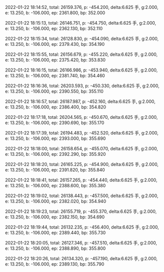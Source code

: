 2022-01-22 18:14:52, total: 26159.376, p: -454.200, delta:6.625 手, g:2.000, e: 13.250, b: -106.000, ep: 2361.800, bp: 352.000

2022-01-22 18:15:13, total: 26146.751, p: -454.750, delta:6.625 手, g:2.000, e: 13.250, b: -106.000, ep: 2362.130, bp: 352.110

2022-01-22 18:15:34, total: 26128.830, p: -454.090, delta:6.625 手, g:2.000, e: 13.250, b: -106.000, ep: 2379.430, bp: 354.190

2022-01-22 18:15:55, total: 26156.679, p: -455.220, delta:6.625 手, g:2.000, e: 13.250, b: -106.000, ep: 2375.420, bp: 353.830

2022-01-22 18:16:15, total: 26166.986, p: -453.940, delta:6.625 手, g:2.000, e: 13.250, b: -106.000, ep: 2381.740, bp: 354.460

2022-01-22 18:16:36, total: 26203.593, p: -450.330, delta:6.625 手, g:2.000, e: 13.250, b: -106.000, ep: 2390.550, bp: 355.110

2022-01-22 18:16:57, total: 26187.987, p: -452.160, delta:6.625 手, g:2.000, e: 13.250, b: -106.000, ep: 2386.400, bp: 354.820

2022-01-22 18:17:18, total: 26204.565, p: -450.670, delta:6.625 手, g:2.000, e: 13.250, b: -106.000, ep: 2390.690, bp: 355.170

2022-01-22 18:17:39, total: 26194.483, p: -452.520, delta:6.625 手, g:2.000, e: 13.250, b: -106.000, ep: 2393.000, bp: 355.690

2022-01-22 18:18:00, total: 26158.654, p: -455.070, delta:6.625 手, g:2.000, e: 13.250, b: -106.000, ep: 2392.290, bp: 355.920

2022-01-22 18:18:20, total: 26165.225, p: -454.900, delta:6.625 手, g:2.000, e: 13.250, b: -106.000, ep: 2391.820, bp: 355.840

2022-01-22 18:18:41, total: 26157.265, p: -454.440, delta:6.625 手, g:2.000, e: 13.250, b: -106.000, ep: 2388.600, bp: 355.380

2022-01-22 18:19:02, total: 26138.443, p: -457.500, delta:6.625 手, g:2.000, e: 13.250, b: -106.000, ep: 2382.020, bp: 354.940

2022-01-22 18:19:23, total: 26155.719, p: -455.370, delta:6.625 手, g:2.000, e: 13.250, b: -106.000, ep: 2382.150, bp: 354.690

2022-01-22 18:19:44, total: 26132.235, p: -456.400, delta:6.625 手, g:2.000, e: 13.250, b: -106.000, ep: 2389.440, bp: 355.730

2022-01-22 18:20:05, total: 26127.346, p: -457.510, delta:6.625 手, g:2.000, e: 13.250, b: -106.000, ep: 2388.890, bp: 355.800

2022-01-22 18:20:26, total: 26134.320, p: -457.190, delta:6.625 手, g:2.000, e: 13.250, b: -106.000, ep: 2389.130, bp: 355.790